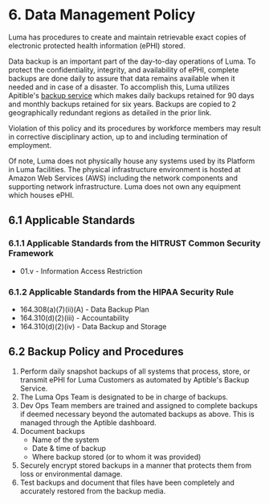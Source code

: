 # 6.  Data Management Policy

Luma has procedures to create and maintain retrievable exact copies of electronic protected health information (ePHI) stored.

 Data backup is an important part of the day-to-day operations of Luma. To protect the confidentiality, integrity, and availability of ePHI, complete backups are done daily to assure that data remains available when it needed and in case of a disaster. To accomplish this, Luma utilizes Apitible's [backup service](https://www.aptible.com/documentation/deploy/reference/databases/backups.html) which makes daily backups retained for 90 days and monthly backups retained for six years. Backups are copied to 2 geographically redundant regions as detailed in the prior link.

Violation of this policy and its procedures by workforce members may result in corrective disciplinary action, up to and including termination of employment.

Of note, Luma does not physically house any systems used by its Platform in Luma facilities. The physical infrastructure environment is hosted at Amazon Web Services (AWS) including the network components and supporting network infrastructure. Luma does not own any equipment which houses ePHI.

## 6.1 Applicable Standards

### 6.1.1 Applicable Standards from the HITRUST Common Security Framework

* 01.v - Information Access Restriction

### 6.1.2 Applicable Standards from the HIPAA Security Rule

* 164.308(a)(7)(ii)(A) - Data Backup Plan
* 164.310(d)(2)(iii) - Accountability
* 164.310(d)(2)(iv) - Data Backup and Storage

## 6.2 Backup Policy and Procedures

1. Perform daily snapshot backups of all systems that process, store, or transmit ePHI for Luma Customers as automated by Aptible's Backup Service.
1. The Luma Ops Team is designated to be in charge of backups.
1. Dev Ops Team members are trained and assigned to complete backups if deemed necessary beyond the automated backups as above. This is managed through the Aptible dashboard.
1. Document backups
   * Name of the system
   * Date & time of backup
   * Where backup stored (or to whom it was provided)
1. Securely encrypt stored backups in a manner that protects them from loss or environmental damage.
1. Test backups and document that files have been completely and accurately restored from the backup media.
